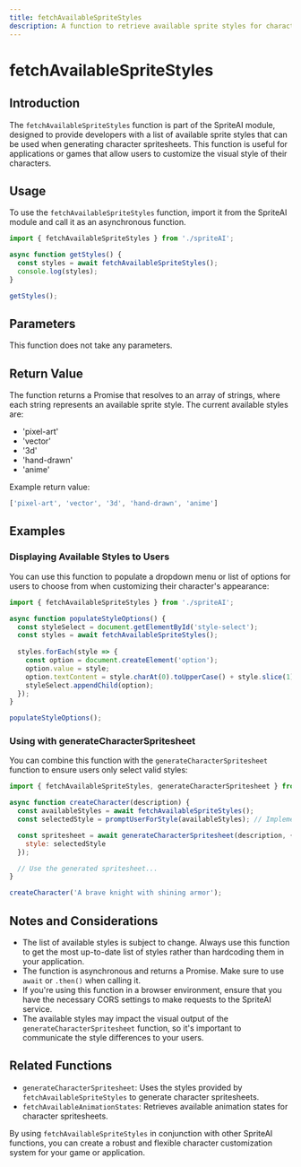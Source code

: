 ```yaml
---
title: fetchAvailableSpriteStyles
description: A function to retrieve available sprite styles for character generation.
---
```


# fetchAvailableSpriteStyles

## Introduction

The `fetchAvailableSpriteStyles` function is part of the SpriteAI module, designed to provide developers with a list of available sprite styles that can be used when generating character spritesheets. This function is useful for applications or games that allow users to customize the visual style of their characters.

## Usage

To use the `fetchAvailableSpriteStyles` function, import it from the SpriteAI module and call it as an asynchronous function.

```javascript
import { fetchAvailableSpriteStyles } from './spriteAI';

async function getStyles() {
  const styles = await fetchAvailableSpriteStyles();
  console.log(styles);
}

getStyles();
```

## Parameters

This function does not take any parameters.

## Return Value

The function returns a Promise that resolves to an array of strings, where each string represents an available sprite style. The current available styles are:

- 'pixel-art'
- 'vector'
- '3d'
- 'hand-drawn'
- 'anime'

Example return value:

```javascript
['pixel-art', 'vector', '3d', 'hand-drawn', 'anime']
```

## Examples

### Displaying Available Styles to Users

You can use this function to populate a dropdown menu or list of options for users to choose from when customizing their character's appearance:

```javascript
import { fetchAvailableSpriteStyles } from './spriteAI';

async function populateStyleOptions() {
  const styleSelect = document.getElementById('style-select');
  const styles = await fetchAvailableSpriteStyles();
  
  styles.forEach(style => {
    const option = document.createElement('option');
    option.value = style;
    option.textContent = style.charAt(0).toUpperCase() + style.slice(1);
    styleSelect.appendChild(option);
  });
}

populateStyleOptions();
```

### Using with generateCharacterSpritesheet

You can combine this function with the `generateCharacterSpritesheet` function to ensure users only select valid styles:

```javascript
import { fetchAvailableSpriteStyles, generateCharacterSpritesheet } from './spriteAI';

async function createCharacter(description) {
  const availableStyles = await fetchAvailableSpriteStyles();
  const selectedStyle = promptUserForStyle(availableStyles); // Implement this function to get user input

  const spritesheet = await generateCharacterSpritesheet(description, {
    style: selectedStyle
  });

  // Use the generated spritesheet...
}

createCharacter('A brave knight with shining armor');
```

## Notes and Considerations

- The list of available styles is subject to change. Always use this function to get the most up-to-date list of styles rather than hardcoding them in your application.
- The function is asynchronous and returns a Promise. Make sure to use `await` or `.then()` when calling it.
- If you're using this function in a browser environment, ensure that you have the necessary CORS settings to make requests to the SpriteAI service.
- The available styles may impact the visual output of the `generateCharacterSpritesheet` function, so it's important to communicate the style differences to your users.

## Related Functions

- `generateCharacterSpritesheet`: Uses the styles provided by `fetchAvailableSpriteStyles` to generate character spritesheets.
- `fetchAvailableAnimationStates`: Retrieves available animation states for character spritesheets.

By using `fetchAvailableSpriteStyles` in conjunction with other SpriteAI functions, you can create a robust and flexible character customization system for your game or application.